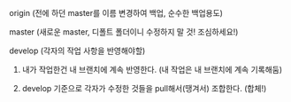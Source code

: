 origin (전에 하던 master를 이름 변경하여 백업, 순수한 백업용도)

master (새로운 master, 디폴트 폴더이니 수정하지 말 것! 조심하세요!)

develop (각자의 작업 사항을 반영해야할)

1. 내가 작업한건 내 브랜치에 계속 반영한다. (내 작업은 내 브랜치에 계속 기록해둠) 

2. develop 기준으로 각자가 수정한 것들을 pull해서(땡겨서) 조합한다. (합체!)
